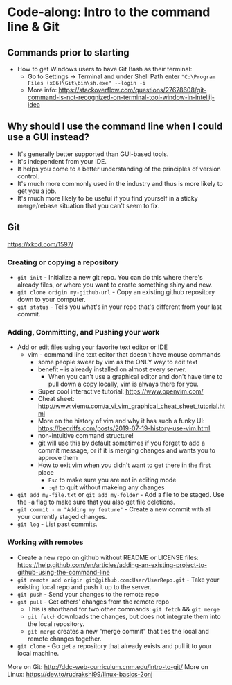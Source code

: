 # Code-along: Intro to the command line & Git

## Commands prior to starting
- How to  get Windows users to have Git Bash as their terminal:
    - Go to Settings -> Terminal and under Shell Path enter `"C:\Program Files (x86)\Git\bin\sh.exe" --login -i`
    - More info: https://stackoverflow.com/questions/27678608/git-command-is-not-recognized-on-terminal-tool-window-in-intellij-idea

## Why should I use the command line when I could use a GUI instead?
- It's generally better supported than GUI-based tools.
- It's independent from your IDE.
- It helps you come to a better understanding of the principles of version control.
- It's much more commonly used in the industry and thus is more likely to get you a job.
- It's much more likely to be useful if you find yourself in a sticky merge/rebase situation that you can't seem to fix.

## Git
https://xkcd.com/1597/

### Creating or copying a repository
- `git init` - Initialize a new git repo.  You can do this where there's already files, or where you want to create something shiny and new.
- `git clone origin my-github-url` - Copy an existing github repository down to your computer.
- `git status` - Tells you what's in your repo that's different from your last commit.

### Adding, Committing, and Pushing your work
- Add or edit files using your favorite text editor or IDE
    - vim - command line text editor that doesn't have mouse commands
        - some people swear by vim as the ONLY way to edit text
        - benefit – is already installed on almost every server.
            - When you can't use a graphical editor and don't have time to pull down a copy locally, vim is always there for you.
        - Super cool interactive tutorial: https://www.openvim.com/
        - Cheat sheet: http://www.viemu.com/a_vi_vim_graphical_cheat_sheet_tutorial.html
        - More on the history of vim and why it has such a funky UI: https://begriffs.com/posts/2019-07-19-history-use-vim.html
        - non-intuitive command structure!
        - git will use this by default sometimes if you forget to add a commit message, or if it is merging changes and wants you to approve them
        - How to exit vim when you didn't want to get there in the first place
            - `Esc` to make sure you are not in editing mode
            - `:q!` to quit without makeing any changes
- `git add my-file.txt` or `git add my-folder` - Add a file to be staged. Use the -a flag to make sure that you also get file deletions.
- `git commit - m "Adding my feature"` - Create a new commit with all your currently staged changes.
- `git log` - List past commits.

### Working with remotes
- Create a new repo on github without README or LICENSE files: https://help.github.com/en/articles/adding-an-existing-project-to-github-using-the-command-line
- `git remote add origin git@github.com:User/UserRepo.git` - Take your existing local repo and push it up to the server.
- `git push` - Send your changes to the remote repo
- `git pull` - Get others' changes from the remote repo
    - This is shorthand for two other commands: `git fetch` && `git merge`
    - `git fetch` downloads the changes, but does not integrate them into the local repository.
    - `git merge` creates a new "merge commit" that ties the local and remote changes together.
- `git clone` - Go get a repository that already exists and pull it to your local machine.

More on Git: http://ddc-web-curriculum.cnm.edu/intro-to-git/
More on Linux: https://dev.to/rudrakshi99/linux-basics-2onj

